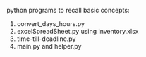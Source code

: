 python programs to recall basic concepts:

1. convert_days_hours.py
2. excelSpreadSheet.py using inventory.xlsx
3. time-till-deadline.py
4. main.py and helper.py
